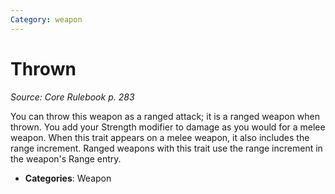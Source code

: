 ```yaml
---
Category: weapon
---
```

# Thrown  
*Source: Core Rulebook p. 283*  

You can throw this weapon as a ranged attack; it is a ranged weapon when thrown. You add your Strength modifier to damage as you would for a melee weapon. When this trait appears on a melee weapon, it also includes the range increment. Ranged weapons with this trait use the range increment in the weapon's Range entry.

- **Categories**: Weapon